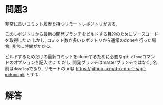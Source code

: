# 問題3
非常に長いコミット履歴を持つリモートレポジトリがある.

このレポジトリから最新の開発ブランチをビルドする目的のためにソースコードを取得したい
しかし, コミット数が多いレポジトリから通常のcloneを行った場合, 非常に時間がかかる.

ビルドするためだけの最新コミットをcloneするために必要な`git-clone`コマンドのオプションを記入せよ
ただし, 開発ブランチはmasterブランチではなく, 名前は`develop`であり,
リモートのurlは https://github.com/d-o-n-u-t-s/git-school.git とする.

# 解答
